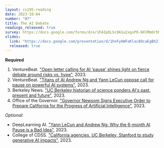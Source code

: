 ```yaml
---
layout: cs195-reading
date: 2023-10-04
number: "07"
title: The AI Debate
readings_released: true
survey: https://docs.google.com/forms/d/e/1FAIpQLSc9A1u2xgsPO-NXlMmOrhNzi2vtOtc8Jw_KZ61hdUG_rkJLRQ/viewform
slides:
  link: "https://docs.google.com/presentation/d/1hnFybWFoKlac8OcaEgBX21ztOthy-SRNwW20BEF9EpQ/edit?usp=sharing"
  released: true
---
```


**Required**
1. VentureBeat. ["Open letter calling for AI ‘pause’ shines light on fierce debate around risks vs. hype"](https://venturebeat.com/ai/open-letter-calling-for-ai-pause-shines-light-on-fierce-debate-around-risks-vs-hype/), 2023.
2. VentureBeat. ["Titans of AI Andrew Ng and Yann LeCun oppose call for pause on powerful AI systems"](https://venturebeat.com/ai/titans-of-ai-industry-andrew-ng-and-yann-lecun-oppose-call-for-pause-on-powerful-ai-systems/), 2023.
3. Berkeley News. ["UC Berkeley historian of science ponders AI's past, present and future"](https://news.berkeley.edu/2023/09/11/UC-Berkeley-historian-of-science-ponders-AI-past-present-and-future), 2023.
4. Office of the Governor. ["Governor Newsom Signs Executive Order to Prepare California for the Progress of Artificial Intelligence"](https://www.gov.ca.gov/2023/09/06/governor-newsom-signs-executive-order-to-prepare-california-for-the-progress-of-artificial-intelligence/), 2023.

_Optional_:
* DeepLearning AI. ["Yann LeCun and Andrew Ng: Why the 6-month AI Pause is a Bad Idea"](https://www.youtube.com/watch?v=BY9KV8uCtj4&themeRefresh=1), 2023.
* College of CDSS. ["California agencies, UC Berkeley, Stanford to study generative AI impacts"](https://data.berkeley.edu/news/california-agencies-uc-berkeley-stanford-study-generative-ai-impacts), 2023.
